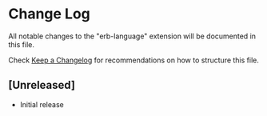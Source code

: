 # Change Log

All notable changes to the "erb-language" extension will be documented in this file.

Check [Keep a Changelog](http://keepachangelog.com/) for recommendations on how to structure this file.

## [Unreleased]

- Initial release